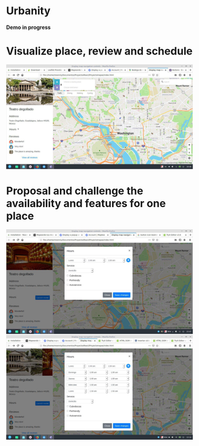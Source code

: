 # Urbanity

**Demo in progress**

# Visualize place, review and schedule
![](/screenshots/select_place.jpg)

# Proposal and challenge the availability and features for one place
![](/screenshots/add_availability.jpg)
![](/screenshots/custom_avalibality.jpg)

